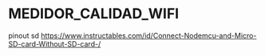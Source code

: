 # MEDIDOR_CALIDAD_WIFI
pinout sd https://www.instructables.com/id/Connect-Nodemcu-and-Micro-SD-card-Without-SD-card-/
